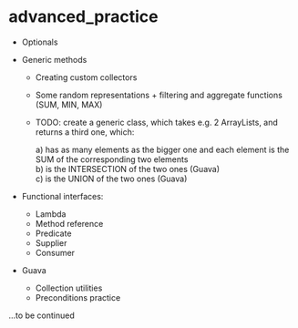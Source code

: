 # advanced_practice
- Optionals
- Generic methods
    - Creating custom collectors
    - Some random representations + filtering and aggregate functions (SUM, MIN, MAX)
    - TODO: create a generic class, which takes e.g. 2 ArrayLists, and returns a third one, which:
         
         a)  has as many elements as the bigger one and each element is the SUM of the corresponding two elements<br>
         b)  is the INTERSECTION of the two ones (Guava)<br> 
         c)  is the UNION of the two ones (Guava)<br>
   
    
- Functional interfaces:
    
    - Lambda
    - Method reference
    - Predicate
    - Supplier
    - Consumer

- Guava
   
    - Collection utilities
    - Preconditions practice

...to be continued
